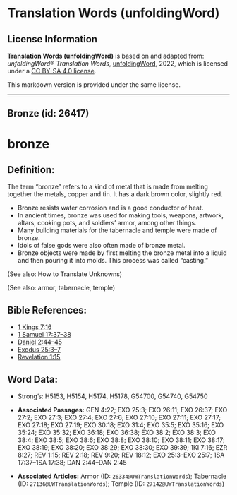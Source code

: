 # Translation Words (unfoldingWord)

## License Information

**Translation Words (unfoldingWord)** is based on and adapted from: _unfoldingWord® Translation Words_, [unfoldingWord](https://unfoldingword.org/utw), 2022, which is licensed under a [CC BY-SA 4.0 license](https://creativecommons.org/licenses/by-sa/4.0/legalcode.en).

This markdown version is provided under the same license.



--------------------------------

## Bronze (id: 26417)

bronze
======

Definition:
-----------

The term “bronze” refers to a kind of metal that is made from melting together the metals, copper and tin. It has a dark brown color, slightly red.

* Bronze resists water corrosion and is a good conductor of heat.
* In ancient times, bronze was used for making tools, weapons, artwork, altars, cooking pots, and soldiers’ armor, among other things.
* Many building materials for the tabernacle and temple were made of bronze.
* Idols of false gods were also often made of bronze metal.
* Bronze objects were made by first melting the bronze metal into a liquid and then pouring it into molds. This process was called “casting.”

(See also: How to Translate Unknowns)

(See also: armor, tabernacle, temple)

Bible References:
-----------------

* [1 Kings 7:16](https://ref.ly/1Kgs7:16)
* [1 Samuel 17:37–38](https://ref.ly/1Sam17:37-1Sam17:38)
* [Daniel 2:44–45](https://ref.ly/Dan2:44-Dan2:45)
* [Exodus 25:3–7](https://ref.ly/Exod25:3-Exod25:7)
* [Revelation 1:15](https://ref.ly/Rev1:15)

Word Data:
----------

* Strong’s: H5153, H5154, H5174, H5178, G54700, G54740, G54750

* **Associated Passages:** GEN 4:22; EXO 25:3; EXO 26:11; EXO 26:37; EXO 27:2; EXO 27:3; EXO 27:4; EXO 27:6; EXO 27:10; EXO 27:11; EXO 27:17; EXO 27:18; EXO 27:19; EXO 30:18; EXO 31:4; EXO 35:5; EXO 35:16; EXO 35:24; EXO 35:32; EXO 36:18; EXO 36:38; EXO 38:2; EXO 38:3; EXO 38:4; EXO 38:5; EXO 38:6; EXO 38:8; EXO 38:10; EXO 38:11; EXO 38:17; EXO 38:19; EXO 38:20; EXO 38:29; EXO 38:30; EXO 39:39; 1KI 7:16; EZR 8:27; REV 1:15; REV 2:18; REV 9:20; REV 18:12; EXO 25:3–EXO 25:7; 1SA 17:37–1SA 17:38; DAN 2:44–DAN 2:45
* **Associated Articles:** Armor (ID: `26334@UWTranslationWords`); Tabernacle (ID: `27136@UWTranslationWords`); Temple (ID: `27142@UWTranslationWords`)


